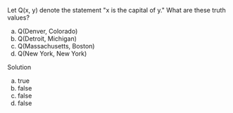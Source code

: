 Let Q(x, y) denote the statement "x is the capital of y." What are these truth values?

1. Q(Denver, Colorado)
1. Q(Detroit, Michigan)
1. Q(Massachusetts, Boston)
1. Q(New York, New York)

Solution

1. true
1. false
1. false
1. false


<style type="text/css">
    ol { list-style-type: lower-alpha; }
</style>